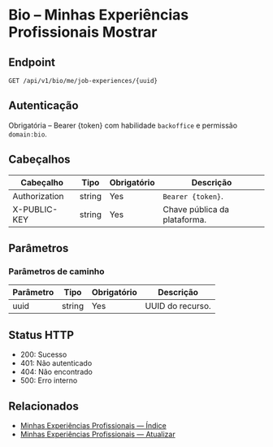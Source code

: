 # Bio – Minhas Experiências Profissionais Mostrar

## Endpoint

```
GET /api/v1/bio/me/job-experiences/{uuid}
```

## Autenticação

Obrigatória – Bearer {token} com habilidade `backoffice` e permissão `domain:bio`.

## Cabeçalhos

| Cabeçalho           | Tipo   | Obrigatório | Descrição |
| ---------------- | ------ | -------- | ----------- |
| Authorization    | string | Yes      | `Bearer {token}`. |
| X-PUBLIC-KEY     | string | Yes      | Chave pública da plataforma. |

## Parâmetros

### Parâmetros de caminho

| Parâmetro | Tipo   | Obrigatório | Descrição |
| --------- | ------ | -------- | ----------- |
| uuid      | string | Yes      | UUID do recurso. |

## Status HTTP

- 200: Sucesso
- 401: Não autenticado
- 404: Não encontrado
- 500: Erro interno

## Relacionados

- [Minhas Experiências Profissionais — Índice](MyJobExperiencesÍndice.md)
- [Minhas Experiências Profissionais — Atualizar](MyJobExperiencesAtualizar.md)
